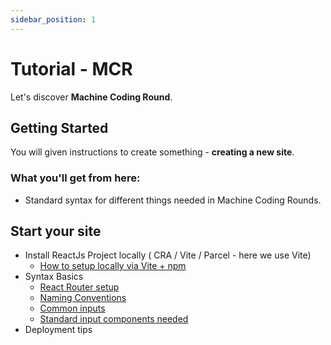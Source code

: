 ```yaml
---
sidebar_position: 1
---
```


# Tutorial - MCR

Let's discover **Machine Coding Round**.

## Getting Started

You will given instructions to create something - **creating a new site**.

### What you'll get from here:

- Standard syntax for different things needed in Machine Coding Rounds. 

## Start your site
- Install ReactJs Project locally ( CRA / Vite / Parcel - here we use Vite)
    - [How to setup locally via Vite + npm](/blog/installvite) 
- Syntax Basics
    - [React Router setup](/syntax-basics/routerinstallation)
    - [Naming Conventions](/syntax-basics/naming)
    - [Common inputs](/syntax-basics/inputsyntax)
    - [Standard input components needed](/syntax-basics/inputsyntax) 
- Deployment tips 
